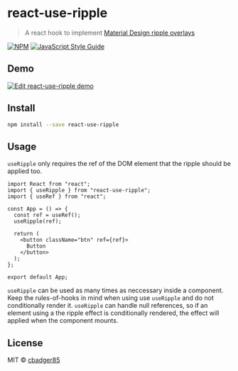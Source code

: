 # react-use-ripple

> A react hook to implement [Material Design ripple overlays](https://www.google.com)

[![NPM](https://img.shields.io/npm/v/react-use-ripple.svg)](https://www.npmjs.com/package/react-use-ripple) [![JavaScript Style Guide](https://img.shields.io/badge/code_style-standard-brightgreen.svg)](https://standardjs.com)

## Demo

[![Edit react-use-ripple demo](https://codesandbox.io/static/img/play-codesandbox.svg)](https://codesandbox.io/s/heuristic-currying-kp08n?fontsize=14&hidenavigation=1&theme=dark)

## Install

```bash
npm install --save react-use-ripple
```

## Usage

`useRipple` only requires the ref of the DOM element that the ripple should be applied too.

```tsx
import React from "react";
import { useRipple } from "react-use-ripple";
import { useRef } from "react";

const App = () => {
  const ref = useRef();
  useRipple(ref);

  return (
    <button className="btn" ref={ref}>
      Button
    </button>
  );
};

export default App;
```

`useRipple` can be used as many times as neccessary inside a component. Keep the rules-of-hooks in mind when using use `useRipple` and do not conditionally render it. `useRipple` can handle null references, so if an element using a the ripple effect is conditionally rendered, the effect will applied when the component mounts.

## License

MIT © [cbadger85](https://github.com/cbadger85)
